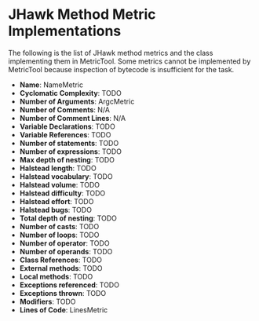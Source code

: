 # JHawk Method Metric Implementations

The following is the list of JHawk method metrics and the class implementing them in MetricTool. Some metrics cannot be implemented by MetricTool because inspection of bytecode is insufficient for the task.

* **Name**: NameMetric
* **Cyclomatic Complexity**: TODO
* **Number of Arguments**: ArgcMetric
* **Number of Comments**: N/A
* **Number of Comment Lines**: N/A
* **Variable Declarations**: TODO
* **Variable References**: TODO
* **Number of statements**: TODO
* **Number of expressions**: TODO
* **Max depth of nesting**: TODO
* **Halstead length**: TODO
* **Halstead vocabulary**: TODO
* **Halstead volume**: TODO
* **Halstead difficulty**: TODO
* **Halstead effort**: TODO
* **Halstead bugs**: TODO
* **Total depth of nesting**: TODO
* **Number of casts**: TODO
* **Number of loops**: TODO
* **Number of operator**: TODO
* **Number of operands**: TODO
* **Class References**: TODO
* **External methods**: TODO
* **Local methods**: TODO
* **Exceptions referenced**: TODO
* **Exceptions thrown**: TODO
* **Modifiers**: TODO
* **Lines of Code**: LinesMetric
